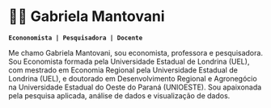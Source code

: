 # 👩‍🏫 Gabriela Mantovani

**`Econonomista | Pesquisadora | Docente`**

Me chamo Gabriela Mantovani, sou economista, professora e pesquisadora. Sou Economista formada pela Universidade Estadual de Londrina (UEL), com mestrado em Economia Regional pela Universidade Estadual de Londrina (UEL), e doutorado em Desenvolvimento Regional e Agronegócio na Universidade Estadual do Oeste do Paraná (UNIOESTE). Sou apaixonada pela pesquisa aplicada, análise de dados e visualização de dados.



